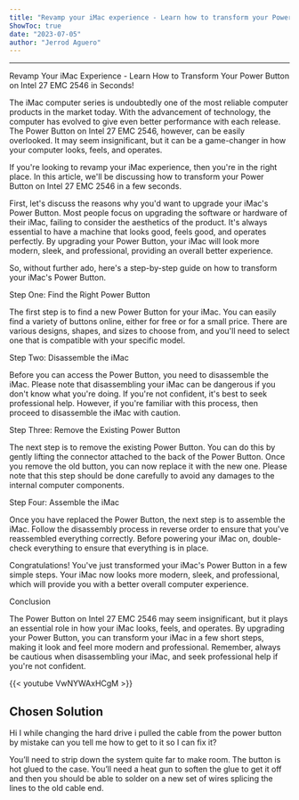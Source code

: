 ```yaml
---
title: "Revamp your iMac experience - Learn how to transform your Power Button on Intel 27 EMC 2546 in seconds!"
ShowToc: true 
date: "2023-07-05"
author: "Jerrod Aguero"
---
```

*****
Revamp Your iMac Experience - Learn How to Transform Your Power Button on Intel 27 EMC 2546 in Seconds!

The iMac computer series is undoubtedly one of the most reliable computer products in the market today. With the advancement of technology, the computer has evolved to give even better performance with each release. The Power Button on Intel 27 EMC 2546, however, can be easily overlooked. It may seem insignificant, but it can be a game-changer in how your computer looks, feels, and operates.

If you're looking to revamp your iMac experience, then you're in the right place. In this article, we'll be discussing how to transform your Power Button on Intel 27 EMC 2546 in a few seconds.

First, let's discuss the reasons why you'd want to upgrade your iMac's Power Button. Most people focus on upgrading the software or hardware of their iMac, failing to consider the aesthetics of the product. It's always essential to have a machine that looks good, feels good, and operates perfectly. By upgrading your Power Button, your iMac will look more modern, sleek, and professional, providing an overall better experience.

So, without further ado, here's a step-by-step guide on how to transform your iMac's Power Button.

Step One: Find the Right Power Button

The first step is to find a new Power Button for your iMac. You can easily find a variety of buttons online, either for free or for a small price. There are various designs, shapes, and sizes to choose from, and you'll need to select one that is compatible with your specific model.

Step Two: Disassemble the iMac

Before you can access the Power Button, you need to disassemble the iMac. Please note that disassembling your iMac can be dangerous if you don't know what you're doing. If you're not confident, it's best to seek professional help. However, if you're familiar with this process, then proceed to disassemble the iMac with caution.

Step Three: Remove the Existing Power Button

The next step is to remove the existing Power Button. You can do this by gently lifting the connector attached to the back of the Power Button. Once you remove the old button, you can now replace it with the new one. Please note that this step should be done carefully to avoid any damages to the internal computer components.

Step Four: Assemble the iMac

Once you have replaced the Power Button, the next step is to assemble the iMac. Follow the disassembly process in reverse order to ensure that you've reassembled everything correctly. Before powering your iMac on, double-check everything to ensure that everything is in place.

Congratulations! You've just transformed your iMac's Power Button in a few simple steps. Your iMac now looks more modern, sleek, and professional, which will provide you with a better overall computer experience. 

Conclusion

The Power Button on Intel 27 EMC 2546 may seem insignificant, but it plays an essential role in how your iMac looks, feels, and operates. By upgrading your Power Button, you can transform your iMac in a few short steps, making it look and feel more modern and professional. Remember, always be cautious when disassembling your iMac, and seek professional help if you're not confident.

{{< youtube VwNYWAxHCgM >}} 



## Chosen Solution
 Hi I while changing the hard drive i pulled the cable from the power button by mistake can you tell me how to get to it so I can fix it?

 You’ll need to strip down the system quite far to make room.
The button is hot glued to the case. You’ll need a heat gun to soften the glue to get it off and then you should be able to solder on a new set of wires splicing the lines to the old cable end.




